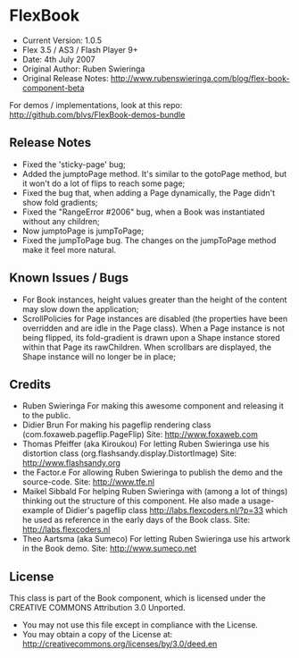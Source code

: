 # FlexBook #

- Current Version: 1.0.5
- Flex 3.5 / AS3 / Flash Player 9+
- Date: 4th July 2007
- Original Author: Ruben Swieringa
- Original Release Notes: <http://www.rubenswieringa.com/blog/flex-book-component-beta>

For demos / implementations, look at this repo:
<http://github.com/blvs/FlexBook-demos-bundle>

## Release Notes

- Fixed the 'sticky-page' bug;
- Added the jumptoPage method. It's similar to the gotoPage method, but it won't do a lot of flips to reach some page;
- Fixed the bug that, when adding a Page dynamically, the Page didn't show fold gradients;
- Fixed the "RangeError #2006" bug, when a Book was instantiated without any children;
- Now jumptoPage is jumpToPage;
- Fixed the jumpToPage bug. The changes on the jumpToPage method make it feel more natural.

## Known Issues / Bugs

- For Book instances, height values greater than the height of the content may slow down the application;
- ScrollPolicies for Page instances are disabled (the properties have been overridden and are idle in the Page class). When a Page instance is not being flipped, its fold-gradient is drawn upon a Shape instance stored within that Page its rawChildren. When scrollbars are displayed, the Shape instance will no longer be in place;

## Credits

- Ruben Swieringa
For making this awesome component and releasing it to the public.
- Didier Brun
For making his pageflip rendering class (com.foxaweb.pageflip.PageFlip)
Site: <http://www.foxaweb.com>
- Thomas Pfeiffer (aka Kiroukou)
For letting Ruben Swieringa use his distortion class (org.flashsandy.display.DistortImage)
Site: <http://www.flashsandy.org>
- the Factor.e
For allowing Ruben Swieringa to publish the demo and the source-code.
Site: <http://www.tfe.nl>
- Maikel Sibbald
For helping Ruben Swieringa with (among a lot of things) thinking out the structure of this component. He also made a usage-example of Didier's pageflip class <http://labs.flexcoders.nl/?p=33> which he used as reference in the early days of the Book class.
Site: <http://labs.flexcoders.nl>
- Theo Aartsma (aka Sumeco)
For letting Ruben Swieringa use his artwork in the Book demo.
Site: <http://www.sumeco.net>

## License

This class is part of the Book component, which is licensed under the CREATIVE COMMONS Attribution 3.0 Unported.

- You may not use this file except in compliance with the License.
- You may obtain a copy of the License at: <http://creativecommons.org/licenses/by/3.0/deed.en>
